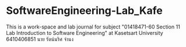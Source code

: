 # SoftwareEngineering-Lab_Kafe
This is a work-space and lab journal for subject "01418471-60 Section 11 Lab Introduction to Software Engineering" at Kasetsart University
6410406851 นาย รัตน์นริศ จำนง
